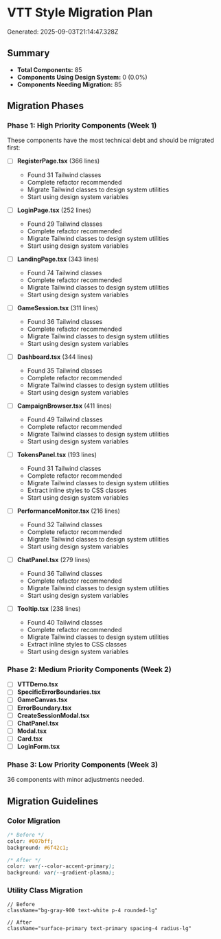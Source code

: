 # VTT Style Migration Plan

Generated: 2025-09-03T21:14:47.328Z

## Summary

- **Total Components:** 85
- **Components Using Design System:** 0 (0.0%)
- **Components Needing Migration:** 85

## Migration Phases

### Phase 1: High Priority Components (Week 1)

These components have the most technical debt and should be migrated first:

- [ ] **RegisterPage.tsx** (366 lines)
  - Found 31 Tailwind classes
  - Complete refactor recommended
  - Migrate Tailwind classes to design system utilities
  - Start using design system variables

- [ ] **LoginPage.tsx** (252 lines)
  - Found 29 Tailwind classes
  - Complete refactor recommended
  - Migrate Tailwind classes to design system utilities
  - Start using design system variables

- [ ] **LandingPage.tsx** (343 lines)
  - Found 74 Tailwind classes
  - Complete refactor recommended
  - Migrate Tailwind classes to design system utilities
  - Start using design system variables

- [ ] **GameSession.tsx** (311 lines)
  - Found 36 Tailwind classes
  - Complete refactor recommended
  - Migrate Tailwind classes to design system utilities
  - Start using design system variables

- [ ] **Dashboard.tsx** (344 lines)
  - Found 35 Tailwind classes
  - Complete refactor recommended
  - Migrate Tailwind classes to design system utilities
  - Start using design system variables

- [ ] **CampaignBrowser.tsx** (411 lines)
  - Found 49 Tailwind classes
  - Complete refactor recommended
  - Migrate Tailwind classes to design system utilities
  - Start using design system variables

- [ ] **TokensPanel.tsx** (193 lines)
  - Found 31 Tailwind classes
  - Complete refactor recommended
  - Migrate Tailwind classes to design system utilities
  - Extract inline styles to CSS classes
  - Start using design system variables

- [ ] **PerformanceMonitor.tsx** (216 lines)
  - Found 32 Tailwind classes
  - Complete refactor recommended
  - Migrate Tailwind classes to design system utilities
  - Start using design system variables

- [ ] **ChatPanel.tsx** (279 lines)
  - Found 36 Tailwind classes
  - Complete refactor recommended
  - Migrate Tailwind classes to design system utilities
  - Start using design system variables

- [ ] **Tooltip.tsx** (238 lines)
  - Found 40 Tailwind classes
  - Complete refactor recommended
  - Migrate Tailwind classes to design system utilities
  - Extract inline styles to CSS classes
  - Start using design system variables

### Phase 2: Medium Priority Components (Week 2)

- [ ] **VTTDemo.tsx**
- [ ] **SpecificErrorBoundaries.tsx**
- [ ] **GameCanvas.tsx**
- [ ] **ErrorBoundary.tsx**
- [ ] **CreateSessionModal.tsx**
- [ ] **ChatPanel.tsx**
- [ ] **Modal.tsx**
- [ ] **Card.tsx**
- [ ] **LoginForm.tsx**

### Phase 3: Low Priority Components (Week 3)

36 components with minor adjustments needed.

## Migration Guidelines

### Color Migration

```css
/* Before */
color: #007bff;
background: #6f42c1;

/* After */
color: var(--color-accent-primary);
background: var(--gradient-plasma);
```

### Utility Class Migration

```tsx
// Before
className="bg-gray-900 text-white p-4 rounded-lg"

// After
className="surface-primary text-primary spacing-4 radius-lg"
```


